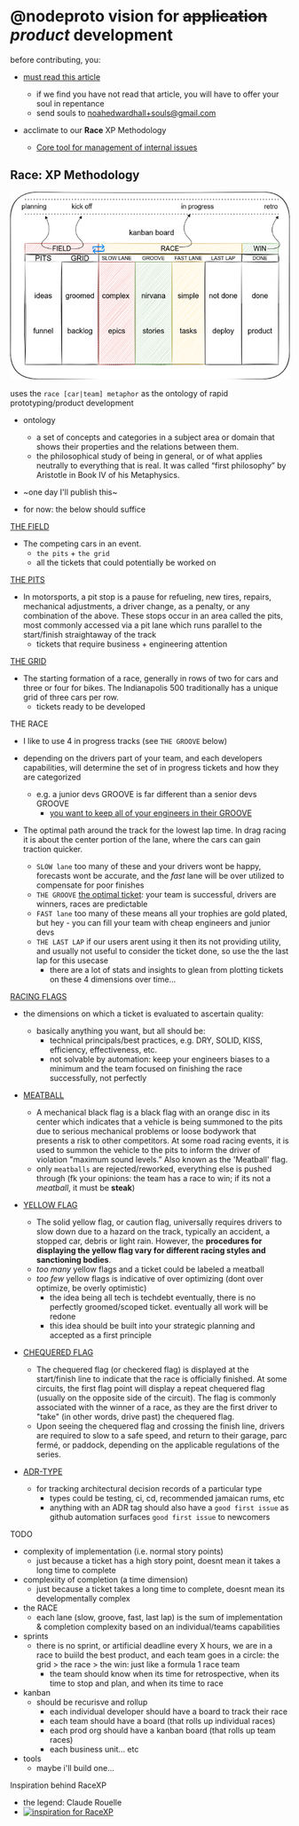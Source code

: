 # @nodeproto vision for ~~application~~ *product* development

before contributing, you:

- [must read this article](https://en.wikipedia.org/wiki/Collective_intelligence)
  - if we find you have not read that article, you will have to offer your soul in repentance
  - send souls to noahedwardhall+souls@gmail.com

- acclimate to our **Race** XP Methodology
  - [Core tool for management of internal issues](https://github.com/noahehall/nodeproto/projects/3)

## Race: XP Methodology

![@nodeproto Race:XP](/doc/racexp.png)

uses the `race [car|team] metaphor` as the ontology of rapid prototyping/product development

- ontology
  - a set of concepts and categories in a subject area or domain that shows their properties and the relations between them.
  - the philosophical study of being in general, or of what applies neutrally to everything that is real. It was called “first philosophy” by Aristotle in Book IV of his Metaphysics.

- ~one day I'll publish this~
- for now: the below should suffice

[THE FIELD](https://en.wikipedia.org/wiki/Glossary_of_motorsport_terms)

- The competing cars in an event.
  - `the pits` + `the grid`
  - all the tickets that could potentially be worked on

[THE PITS](https://en.wikipedia.org/wiki/Pit_stop)

- In motorsports, a pit stop is a pause for refueling, new tires, repairs, mechanical adjustments, a driver change, as a penalty, or any combination of the above. These stops occur in an area called the pits, most commonly accessed via a pit lane which runs parallel to the start/finish straightaway of the track
  - tickets that require business + engineering attention

[THE GRID](https://en.wikipedia.org/wiki/Glossary_of_motorsport_terms)

- The starting formation of a race, generally in rows of two for cars and three or four for bikes. The Indianapolis 500 traditionally has a unique grid of three cars per row.
  - tickets ready to be developed

THE RACE

- I like to use 4 in progress tracks (see `THE GROOVE` below)
- depending on the drivers part of your team, and each developers capabilities, will determine the set of in progress tickets and how they are categorized
  - e.g. a junior devs GROOVE is far different than a senior devs GROOVE
    - [you want to keep all of your engineers in their GROOVE](https://computus.org/7-tips-for-programming-in-the-zone/)

- The optimal path around the track for the lowest lap time. In drag racing it is about the center portion of the lane, where the cars can gain traction quicker.
  - `SLOW lane` too many of these and your drivers wont be happy, forecasts wont be accurate, and the *fast* lane will be over utilized to compensate for poor finishes
  - `THE GROOVE` [the optimal ticket](https://en.wikipedia.org/wiki/Glossary_of_motorsport_terms): your team is successful, drivers are winners, races are predictable
  - `FAST lane` too many of these means all your trophies are gold plated, but hey - you can fill your team with cheap engineers and junior devs
  - `THE LAST LAP` if our users arent using it then its not providing utility, and usually not useful to consider the ticket done, so use the the last lap for this usecase
    - there are a lot of stats and insights to glean from plotting tickets on these 4 dimensions over time...

[RACING FLAGS](https://en.wikipedia.org/wiki/Racing_flags)

- the dimensions on which a ticket is evaluated to ascertain quality:
  - basically anything you want, but all should be:
    - technical principals/best practices, e.g. DRY, SOLID, KISS, efficiency, effectiveness, etc.
    - not solvable by automation: keep your engineers biases to a minimum and the team focused on finishing the race successfully, not perfectly

- [MEATBALL](https://en.wikipedia.org/wiki/Racing_flags#Black_flag)
  - A mechanical black flag is a black flag with an orange disc in its center which indicates that a vehicle is being summoned to the pits due to serious mechanical problems or loose bodywork that presents a risk to other competitors. At some road racing events, it is used to summon the vehicle to the pits to inform the driver of violation "maximum sound levels.” Also known as the 'Meatball' flag.
  - only `meatballs` are rejected/reworked, everything else is pushed through (fk your opinions: the team has a race to win; if its not a *meatball*, it must be **steak**)

- [YELLOW FLAG](https://en.wikipedia.org/wiki/Racing_flags#Yellow_flag)
  - The solid yellow flag, or caution flag, universally requires drivers to slow down due to a hazard on the track, typically an accident, a stopped car, debris or light rain. However, the **procedures for displaying the yellow flag vary for different racing styles and sanctioning bodies**.
  - *too many* yellow flags and a ticket could be labeled a meatball
  - *too few* yellow flags is indicative of over optimizing (dont over optimize, be overly optimistic)
    - the idea being all tech is techdebt eventually, there is no perfectly groomed/scoped ticket. eventually all work will be redone
    - this idea should be built into your strategic planning and accepted as a first principle

- [CHEQUERED FLAG](https://en.wikipedia.org/wiki/Racing_flags#The_chequered_flag)
  - The chequered flag (or checkered flag) is displayed at the start/finish line to indicate that the race is officially finished. At some circuits, the first flag point will display a repeat chequered flag (usually on the opposite side of the circuit). The flag is commonly associated with the winner of a race, as they are the first driver to "take" (in other words, drive past) the chequered flag.
  - Upon seeing the chequered flag and crossing the finish line, drivers are required to slow to a safe speed, and return to their garage, parc fermé, or paddock, depending on the applicable regulations of the series.

- [ADR-TYPE](https://adr.github.io/)
  - for tracking architectural decision records of a particular type
    - types could be testing, ci, cd, recommended jamaican rums, etc
    - anything with an ADR tag should also have a `good first issue` as github automation surfaces `good first issue` to newcomers

TODO

- complexity of implementation (i.e. normal story points)
  - just because a ticket has a high story point, doesnt mean it takes a long time to complete
- complexiity of completion (a time dimension)
  - just because a ticket takes a long time to complete, doesnt mean its developmentally complex
- the RACE
  - each lane (slow, groove, fast, last lap) is the sum of implementation & completion complexity based on an individual/teams capabilities
- sprints
  - there is no sprint, or artificial deadline every X hours, we are in a race to buiild the best product, and each team goes in a circle: the grid > the race > the win: just like a formula 1 race team
    - the team should know when its time for retrospective, when its time to stop and plan, and when its time to race
- kanban
  - should be recurisve and rollup
    - each individual developer should have a board to track their race
    - each team should have a board (that rolls up individual races)
    - each prod org should have a kanban board (that rolls up team races)
    - each business unit... etc
- tools
  - maybe i'll build one...

Inspiration behind RaceXP

- the legend: Claude Rouelle
- [![inspiration for RaceXP](https://img.youtube.com/vi/c1n-rgqSTyY/0.jpg)](https://www.youtube.com/watch?v=c1n-rgqSTyY)
